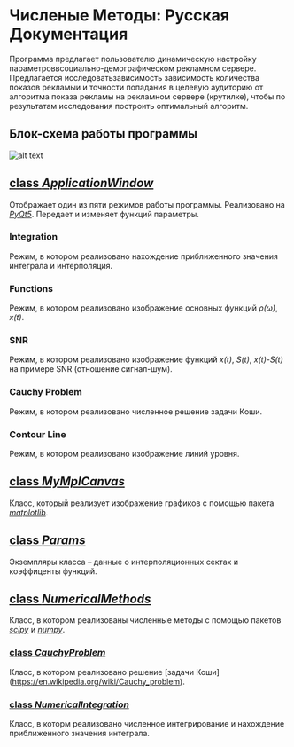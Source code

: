 # Численые Методы: Русская Документация

Программа предлагает пользователю динамическую настройку параметроввсоциально-демографическом рекламном сервере.
Предлагается исследоватьзависимость зависимость количества показов рекламыи и точности попадания в целевую аудиторию от
алгоритма показа рекламы на рекламном сервере (крутилке), чтобы по результатам исследования построить оптимальный алгоритм.

## Блок-схема работы программы

![alt text](https://github.com/BasilMinkov/NumericalMethodsProject/blob/master/static/NumericalMethodsProjects.jpg)

## [class _ApplicationWindow_](/main.py)
Отображает  один из пяти режимов работы программы. Реализовано на [_PyQt5_](https://pypi.python.org/pypi/PyQt5). Передает и изменяет функций параметры.

### Integration
Режим, в котором реализовано нахождение приближенного значения интеграла и интерполяция.

### Functions
Режим, в котором реализовано изображение основных функций _ρ(ω)_, _x(t)_.

### SNR
Режим, в котором реализовано изображение функций _x(t)_, _S(t)_, _x(t)-S(t)_ на примере SNR (отношение сигнал-шум).

### Cauchy Problem
Режим, в котором реализовано численное решение задачи Коши.

### Contour Line
Режим, в котором реализовано изображение линий уровня.

## [class _MyMplCanvas_](/canvas.py)
Класс, который реализует изображение графиков с помощью пакета [_matplotlib_](https://matplotlib.org/).

## [class _Params_](/params.py)
Экземпляры  класса – данные о интерполяционных сектах и коэффиценты функций.

## [class _NumericalMethods_](/numerical_methods.py)
Класс, в котором реализованы численные методы с помощью пакетов [_scipy_](https://www.scipy.org/) и [_numpy_](http://www.numpy.org/).

### [class _CauchyProblem_](/numerical_methods.py)
Класс, в котором реализовано решение [задачи Коши] (https://en.wikipedia.org/wiki/Cauchy_problem).

### [class _NumericalIntegration_]((/numerical_methods.py))
Класс, в которм реализовано численное интегрирование и нахождение приближенного значения интеграла.
